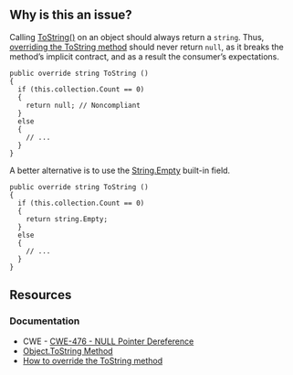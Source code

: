 ## Why is this an issue?

Calling [ToString()](https://learn.microsoft.com/en-us/dotnet/api/system.object.tostring) on an object should always return a
`string`. Thus, [overriding the
ToString method](https://learn.microsoft.com/en-us/dotnet/csharp/programming-guide/classes-and-structs/how-to-override-the-tostring-method) should never return `null`, as it breaks the method’s implicit contract, and as a result the consumer’s
expectations.

    public override string ToString ()
    {
      if (this.collection.Count == 0)
      {
        return null; // Noncompliant
      }
      else
      {
        // ...
      }
    }

A better alternative is to use the [String.Empty](https://learn.microsoft.com/en-us/dotnet/api/system.string.empty) built-in field.

    public override string ToString ()
    {
      if (this.collection.Count == 0)
      {
        return string.Empty;
      }
      else
      {
        // ...
      }
    }

## Resources

### Documentation

- CWE - [CWE-476 - NULL Pointer Dereference](https://cwe.mitre.org/data/definitions/476)
- [Object.ToString Method](https://learn.microsoft.com/en-us/dotnet/api/system.object.tostring)
- [How to
  override the ToString method](https://learn.microsoft.com/en-us/dotnet/csharp/programming-guide/classes-and-structs/how-to-override-the-tostring-method)